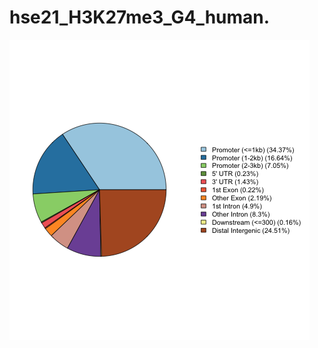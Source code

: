 # hse21_H3K27me3_G4_human.


![Alt text](https://github.com/tanshevel/hse21_H3K27me3_G4_human./blob/main/images/chip_seeker.!H3K27me3.intersect_with_G4.plotAnnoPie.png)
